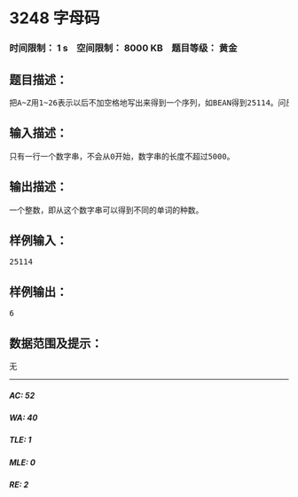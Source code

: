 # 3248 字母码   
### 时间限制： 1 s&nbsp;&nbsp;&nbsp;&nbsp;空间限制： 8000 KB&nbsp;&nbsp;&nbsp;&nbsp;题目等级： 黄金  
## 题目描述：  

<pre>
把A~Z用1~26表示以后不加空格地写出来得到一个序列，如BEAN得到25114。问反过来从这个数字串可以得到多少种不同的单词。对于这个数字串25114可以得到以下六种不同的字母串：“BEAN”, “BEAAD”, “YAAD”, “YAN”, “YKD” 和 “BEKD”。
</pre>
  
  
## 输入描述：  

<pre>
只有一行一个数字串，不会从0开始，数字串的长度不超过5000。
</pre>
  
  
## 输出描述：  

<pre>
一个整数，即从这个数字串可以得到不同的单词的种数。
</pre>
  
  
## 样例输入：  

<pre>
25114
</pre>
  
  
## 样例输出：  

<pre>
6
</pre>
  
  
## 数据范围及提示：  

<pre>
无
</pre>
  
  
***  

##### AC: 52  
##### WA: 40  
##### TLE: 1  
##### MLE: 0  
##### RE: 2  
